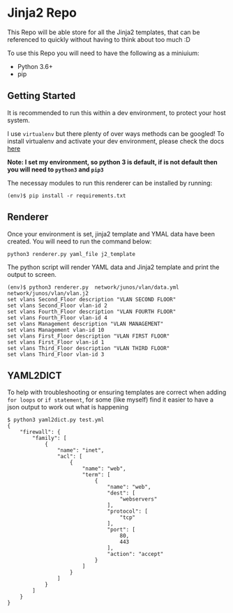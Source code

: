 # Jinja2 Repo
This Repo will be able store for all the Jinja2 templates, that can be referenced to quickly without
having to think about too much :D

To use this Repo you will need to have the following as a miniuium:
 - Python 3.6+
 - pip

## Getting Started
It is recommended to run this within a dev environment, to protect your host system. 

I use `virtualenv` but there plenty of over ways methods can be googled! To install virtualenv and activate your dev environment, please check the docs [here](https://virtualenv.pypa.io/en/stable/installation/)

**Note: I set my environment, so python 3 is default, if is not default then you will need to `python3` and `pip3`**

The necessay modules to run this renderer can be installed by running:
```
(env)$ pip install -r requirements.txt
```
## Renderer 
Once your environment is set, jinja2 template and YMAL data have been created. You will need to run the command below:
```
python3 renderer.py yaml_file j2_template
```

The python script will render YAML data and Jinja2 template and print the output to screen.
```
(env)$ python3 renderer.py  network/junos/vlan/data.yml network/junos/vlan/vlan.j2
set vlans Second_Floor description "VLAN SECOND FLOOR"
set vlans Second_Floor vlan-id 2
set vlans Fourth_Floor description "VLAN FOURTH FLOOR"
set vlans Fourth_Floor vlan-id 4
set vlans Management description "VLAN MANAGEMENT"
set vlans Management vlan-id 10
set vlans First_Floor description "VLAN FIRST FLOOR"
set vlans First_Floor vlan-id 1
set vlans Third_Floor description "VLAN THIRD FLOOR"
set vlans Third_Floor vlan-id 3
```
## YAML2DICT
To help with troubleshooting or ensuring templates are correct when adding `for loops` or `if statement`, for some (like myself) find it easier to have a json output to work out what is happening
```
$ python3 yaml2dict.py test.yml
{
    "firewall": {
        "family": [
            {
                "name": "inet",
                "acl": [
                    {
                        "name": "web",
                        "term": [
                            {
                                "name": "web",
                                "dest": [
                                    "webservers"
                                ],
                                "protocol": [
                                    "tcp"
                                ],
                                "port": [
                                    80,
                                    443
                                ],
                                "action": "accept"
                            }
                        ]
                    }
                ]
            }
        ]
    }
}
```